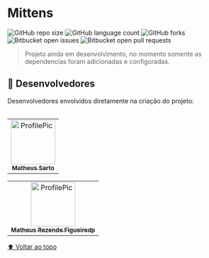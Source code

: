 # Mittens

![GitHub repo size](https://img.shields.io/github/repo-size/MatheusSarto/Mittens)
![GitHub language count](https://img.shields.io/github/languages/count/MatheusSarto/Mittens)
![GitHub forks](https://img.shields.io/github/forks/MatheusSarto/Mittens?style=social)
![Bitbucket open issues](https://img.shields.io/bitbucket/issues/MatheusSarto/Mittens)
![Bitbucket open pull requests](https://img.shields.io/bitbucket/pr-raw/MatheusSarto/Mittens)

> Projeto ainda em desenvolvimento, no momento somente as dependencias foram adicionadas e configuradas.

## 🤝 Desenvolvedores 

Desenvolvedores envolvidos diretamente na criação do projeto:
<table>
<table>
  <tr>
    <td align="center">
      <a href="https://github.com/MatheusSarto" target="_blank">
        <img src="https://github.com/MatheusSarto.png" width="100px;" alt="ProfilePic"/><br>
        <sub>
          <b>Matheus Sarto</b>
        </sub>
      </a>
    </td>
  </tr>
</table>

<table>
  <tr>
    <td align="center">
      <a href="https://github.com/AshnOne" target="_blank">
        <img src="https://github.com/AshnOne.png" width="100px;" alt="ProfilePic"/><br>
        <sub>
          <b>Matheus Rezende Figueiredp</b>
        </sub>
      </a>
    </td>
  </tr>
</table>

</table>


[⬆ Voltar ao topo](#GGMaker)<br>

